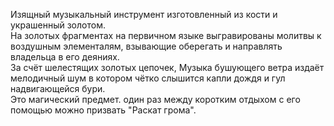 Изящный музыкальный инструмент изготовленный из кости и украшенный золотом.  
На золотых фрагментах на первичном языке выгравированы молитвы к воздушным элементалям, взывающие оберегать и направлять владельца в его деяниях.  
За счёт шелестящих золотых цепочек, Музыка бушующего ветра издаёт мелодичный шум в котором чётко слышится капли дождя и гул надвигающейся бури.  
Это магический предмет. один раз между коротким отдыхом с его помощью можно призвать "Раскат грома".